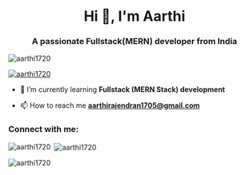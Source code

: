 <h1 align="center">Hi 👋, I'm Aarthi</h1>
<h3 align="center">A passionate Fullstack(MERN) developer from India</h3>

<p align="left"> <img src="https://komarev.com/ghpvc/?username=aarthi1720&label=Profile%20views&color=0e75b6&style=flat" alt="aarthi1720" /> </p>

<p align="left"> <a href="https://github.com/ryo-ma/github-profile-trophy"><img src="https://github-profile-trophy.vercel.app/?username=aarthi1720" alt="aarthi1720" /></a> </p>

- 🌱 I’m currently learning **Fullstack (MERN Stack) development**

- 📫 How to reach me **aarthirajendran1705@gmail.com**

<h3 align="left">Connect with me:</h3>
<p align="left">
</p>

<p><img align="left" src="https://github-readme-stats.vercel.app/api/top-langs?username=aarthi1720&show_icons=true&locale=en&layout=compact" alt="aarthi1720" /></p>

<p>&nbsp;<img align="center" src="https://github-readme-stats.vercel.app/api?username=aarthi1720&show_icons=true&locale=en" alt="aarthi1720" /></p>

<p><img align="center" src="https://github-readme-streak-stats.herokuapp.com/?user=aarthi1720&" alt="aarthi1720" /></p>
